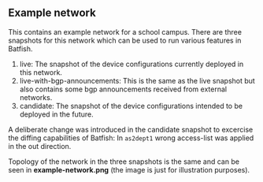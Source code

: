 ## Example network

This contains an example network for a school campus. There are three snapshots for this network which can be used to run various features in Batfish.
1. live: The snapshot of the device configurations currently deployed in this network.
2. live-with-bgp-announcements: This is the same as the live snapshot but also contains some bgp announcements received from external networks. 
2. candidate: The snapshot of the device configurations intended to be deployed in the future.

A deliberate change was introduced in the candidate snapshot to excercise the diffing capabilities of Batfish:
	In `as2dept1` wrong access-list was applied in the out direction.

Topology of the network in the three snapshots is the same and can be seen in **example-network.png** (the image is just for illustration purposes).
